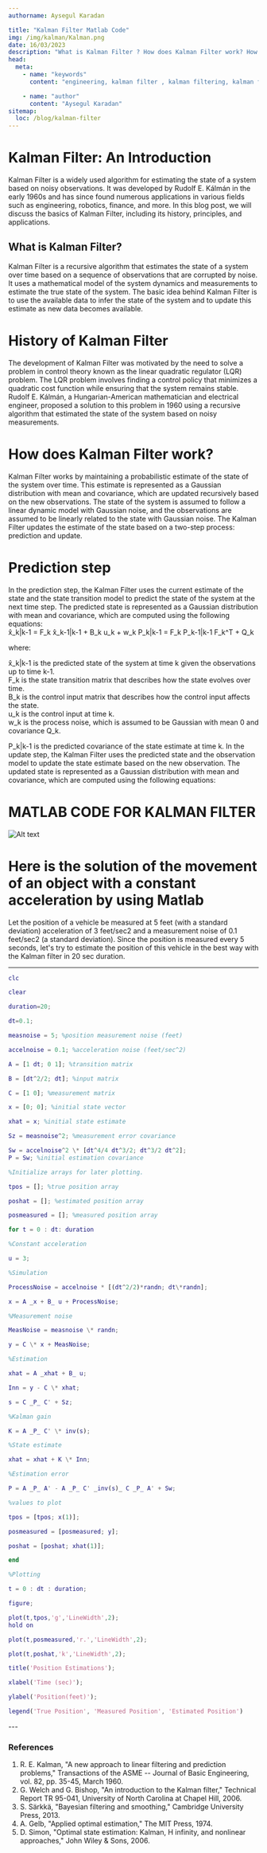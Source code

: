 ```yaml
---
authorname: Aysegul Karadan

title: "Kalman Filter Matlab Code"
img: /img/kalman/Kalman.png
date: 16/03/2023
description: "What is Kalman Filter ? How does Kalman Filter work? How can we solve real-life problem with using Kalman Filtering?"
head:
  meta:
    - name: "keywords"
      content: "engineering, kalman filter , kalman filtering, kalman filter with matlab"

    - name: "author"
      content: "Aysegul Karadan"
sitemap:
  loc: /blog/kalman-filter
---
```


<div class="py-4"><h1 class="text-2xl">Kalman Filter: An Introduction</h1>

Kalman Filter is a widely used algorithm for estimating the state of a system based on noisy observations. It was developed by Rudolf E. Kálmán in the early 1960s and has since found numerous applications in various fields such as engineering, robotics, finance, and more. In this blog post, we will discuss the basics of Kalman Filter, including its history, principles, and applications.</div>

<div class="py-4"><h2 class=text-2xl> What is Kalman Filter?</h2>

Kalman Filter is a recursive algorithm that estimates the state of a system over time based on a sequence of observations that are corrupted by noise. It uses a mathematical model of the system dynamics and measurements to estimate the true state of the system. The basic idea behind Kalman Filter is to use the available data to infer the state of the system and to update this estimate as new data becomes available.</div>

<div class="py-4"><h1 class="text-2xl">History of Kalman Filter</h1>

The development of Kalman Filter was motivated by the need to solve a problem in control theory known as the linear quadratic regulator (LQR) problem. The LQR problem involves finding a control policy that minimizes a quadratic cost function while ensuring that the system remains stable. Rudolf E. Kálmán, a Hungarian-American mathematician and electrical engineer, proposed a solution to this problem in 1960 using a recursive algorithm that estimated the state of the system based on noisy measurements.</div>

<div class="py-4"><h1 class=text-2xl>How does Kalman Filter work?</h1>
Kalman Filter works by maintaining a probabilistic estimate of the state of the system over time. This estimate is represented as a Gaussian distribution with mean and covariance, which are updated recursively based on the new observations. The state of the system is assumed to follow a linear dynamic model with Gaussian noise, and the observations are assumed to be linearly related to the state with Gaussian noise. The Kalman Filter updates the estimate of the state based on a two-step process: prediction and update.</div>
<div class="py-4">
<h1 class=text-2xl>Prediction step</h1>In the prediction step, the Kalman Filter uses the current estimate of the state and the state transition model to predict the state of the system at the next time step. The predicted state is represented as a Gaussian distribution with mean and covariance, which are computed using the following equations:</br>
x̂_k|k-1 = F_k x̂_k-1|k-1 + B_k u_k + w_k
P_k|k-1 = F_k P_k-1|k-1 F_k^T + Q_k

where: </br>

x̂_k|k-1 is the predicted state of the system at time k given the observations up to time k-1.</br>
F_k is the state transition matrix that describes how the state evolves over time.</br>
B_k is the control input matrix that describes how the control input affects the state.</br>
u_k is the control input at time k.</br>
w_k is the process noise, which is assumed to be Gaussian with mean 0 and covariance Q_k.</br>

P_k|k-1 is the predicted covariance of the state estimate at time k.
In the update step, the Kalman Filter uses the predicted state and the observation model to update the state estimate based on the new observation. The updated state is represented as a Gaussian distribution with mean and covariance, which are computed using the following equations:</br></div>

<div class="py-4">
<h1 class=text-2xl>MATLAB CODE FOR KALMAN FILTER</h1>

![Alt text](/img/kalman/Kalman.png)

<h1 class=text-2xl>Here is the solution of the movement of an object with a constant acceleration by using Matlab</h1>

Let the position of a vehicle be measured at 5 feet (with a standard deviation) acceleration of 3 feet/sec2 and a measurement noise of 0.1 feet/sec2 (a standard deviation). Since the position is measured every 5 seconds, let's try to estimate the position of this vehicle in the best way with the Kalman filter in 20 sec duration.

---

```matlab
clc

clear

duration=20;

dt=0.1;

measnoise = 5; %position measurement noise (feet)

accelnoise = 0.1; %acceleration noise (feet/sec^2)

A = [1 dt; 0 1]; %transition matrix

B = [dt^2/2; dt]; %input matrix

C = [1 0]; %measurement matrix

x = [0; 0]; %initial state vector

xhat = x; %initial state estimate

Sz = measnoise^2; %measurement error covariance

Sw = accelnoise^2 \* [dt^4/4 dt^3/2; dt^3/2 dt^2];
P = Sw; %initial estimation covariance

%Initialize arrays for later plotting.

tpos = []; %true position array

poshat = []; %estimated position array

posmeasured = []; %measured position array

for t = 0 : dt: duration

%Constant acceleration

u = 3;

%Simulation

ProcessNoise = accelnoise * [(dt^2/2)*randn; dt\*randn];

x = A _x + B_ u + ProcessNoise;

%Measurement noise

MeasNoise = measnoise \* randn;

y = C \* x + MeasNoise;

%Estimation

xhat = A _xhat + B_ u;

Inn = y - C \* xhat;

s = C _P_ C' + Sz;

%Kalman gain

K = A _P_ C' \* inv(s);

%State estimate

xhat = xhat + K \* Inn;

%Estimation error

P = A _P_ A' - A _P_ C' _inv(s)_ C _P_ A' + Sw;

%values to plot

tpos = [tpos; x(1)];

posmeasured = [posmeasured; y];

poshat = [poshat; xhat(1)];

end

%Plotting

t = 0 : dt : duration;

figure;

plot(t,tpos,'g','LineWidth',2);
hold on

plot(t,posmeasured,'r.','LineWidth',2);

plot(t,poshat,'k','LineWidth',2);

title('Position Estimations');

xlabel('Time (sec)');

ylabel('Position(feet)');

legend('True Position', 'Measured Position', 'Estimated Position')


```

---</div>

### References

1. R. E. Kalman, "A new approach to linear filtering and prediction problems," Transactions of the ASME -- Journal of Basic Engineering, vol. 82, pp. 35-45, March 1960.
2. G. Welch and G. Bishop, "An introduction to the Kalman filter," Technical Report TR 95-041, University of North Carolina at Chapel Hill, 2006.
3. S. Särkkä, "Bayesian filtering and smoothing," Cambridge University Press, 2013.
4. A. Gelb, "Applied optimal estimation," The MIT Press, 1974.
5. D. Simon, "Optimal state estimation: Kalman, H infinity, and nonlinear approaches," John Wiley & Sons, 2006.
